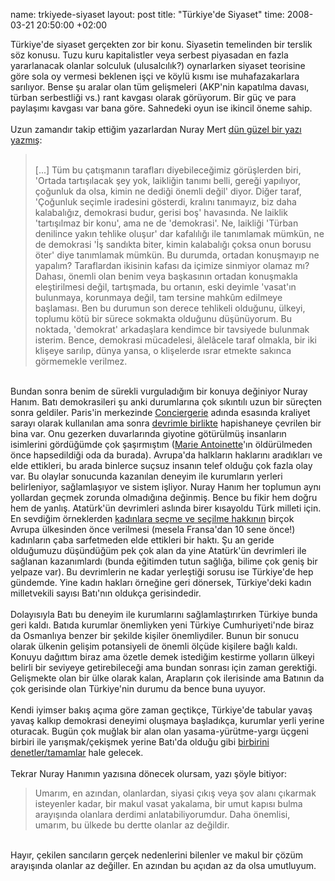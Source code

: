 name: trkiyede-siyaset
layout: post
title: "Türkiye'de Siyaset"
time: 2008-03-21 20:50:00 +02:00

Türkiye'de siyaset gerçekten zor bir konu. Siyasetin temelinden bir terslik söz konusu. Tuzu kuru kapitalistler veya serbest piyasadan en fazla yararlanacak olanlar solculuk (ulusalcılık?) oynarlarken siyaset teorisine göre sola oy vermesi beklenen işçi ve köylü kısmı ise muhafazakarlara sarılıyor. Bense şu aralar olan tüm gelişmeleri (AKP'nin kapatılma davası, türban serbestliği vs.) rant kavgası olarak görüyorum. Bir güç ve para paylaşımı kavgası var bana göre. Sahnedeki oyun ise ikincil öneme sahip. <br /><br />Uzun zamandır takip ettiğim yazarlardan Nuray Mert <a href="http://www.radikal.com.tr/haber.php?haberno=250624">dün güzel bir yazı yazmış</a>:<br /><blockquote><br />[...] Tüm bu çatışmanın tarafları diyebileceğimiz görüşlerden biri, 'Ortada tartışılacak şey yok, laikliğin tanımı belli, gereği yapılıyor, çoğunluk da olsa, kimin ne dediği önemli değil' diyor. Diğer taraf, 'Çoğunluk seçimle iradesini gösterdi, kralını tanımayız, biz daha kalabalığız, demokrasi budur, gerisi boş' havasında. Ne laiklik 'tartışılmaz bir konu', ama ne de 'demokrasi'. Ne, laikliği 'Türban denilince yakın tehlike oluşur' dar kafalılığı ile tanımlamak mümkün, ne de demokrasi 'İş sandıkta biter, kimin kalabalığı çoksa onun borusu öter' diye tanımlamak mümkün. Bu durumda, ortadan konuşmayıp ne yapalım? Taraflardan ikisinin kafası da içimize sinmiyor olamaz mı?<br />Dahası, önemli olan benim veya başkasının ortadan konuşmakla eleştirilmesi değil, tartışmada, bu ortanın, eski deyimle 'vasat'ın bulunmaya, korunmaya değil, tam tersine mahkûm edilmeye başlaması. Ben bu durumun son derece tehlikeli olduğunu, ülkeyi, toplumu kötü bir sürece sokmakta olduğunu düşünüyorum. Bu noktada, 'demokrat' arkadaşlara kendimce bir tavsiyede bulunmak isterim. Bence, demokrasi mücadelesi, âlelâcele taraf olmakla, bir iki klişeye sarılıp, dünya yansa, o klişelerde ısrar etmekte sakınca görmemekle verilmez.<br /></blockquote><br />Bundan sonra benim de sürekli vurguladığım bir konuya değiniyor Nuray Hanım. Batı demokrasileri şu anki durumlarına çok sıkıntılı uzun bir süreçten sonra geldiler. Paris'in merkezinde <a href="http://en.wikipedia.org/wiki/Conciergerie">Conciergerie</a> adında esasında kraliyet sarayı olarak kullanılan ama sonra <a href="http://en.wikipedia.org/wiki/French_revolution">devrimle birlikte</a> hapishaneye çevrilen bir bina var. Onu gezerken duvarlarında giyotine götürülmüş insanların isimlerini gördüğümde çok şaşırmıştım (<a href="http://en.wikipedia.org/wiki/Marie_Antoinette">Marie Antoinette</a>'ın öldürülmeden önce hapsedildiği oda da burada). Avrupa'da halkların haklarını aradıkları ve elde ettikleri, bu arada binlerce suçsuz insanın telef olduğu çok fazla olay var. Bu olaylar sonucunda kazanılan deneyim ile kurumların yerleri belirleniyor, sağlamlaşıyor ve sistem işliyor. Nuray Hanım her toplumun aynı yollardan geçmek zorunda olmadığına değinmiş. Bence bu fikir hem doğru hem de yanlış. Atatürk'ün devrimleri aslında birer kısayoldu Türk milleti için. En sevdiğim örneklerden <a href="http://tr.wikipedia.org/wiki/Kad%C4%B1n_haklar%C4%B1#Se.C3.A7me_ve_se.C3.A7ilme_hakk.C4.B1">kadınlara seçme ve seçilme hakkının</a> birçok Avrupa ülkesinden önce verilmesi (mesela Fransa'dan 10 sene önce!) kadınların çaba sarfetmeden elde ettikleri bir haktı. Şu an geride olduğumuzu düşündüğüm pek çok alan da yine Atatürk'ün devrimleri ile sağlanan kazanımlardı (bunda eğitimden tutun sağlığa, bilime çok geniş bir yelpaze var). Bu devrimlerin ne kadar yerleştiği sorusu ise Türkiye'de hep gündemde. Yine kadın hakları örneğine geri dönersek, Türkiye'deki kadın milletvekili sayısı Batı'nın oldukça gerisindedir. <br /><br />Dolayısıyla Batı bu deneyim ile kurumlarını sağlamlaştırırken Türkiye bunda geri kaldı. Batıda kurumlar önemliyken yeni Türkiye Cumhuriyeti'nde biraz da Osmanlıya benzer bir şekilde kişiler önemliydiler. Bunun bir sonucu olarak ülkenin gelişim potansiyeli de önemli ölçüde kişilere bağlı kaldı. Konuyu dağıttım biraz ama özetle demek istediğim kestirme yolların ülkeyi belirli bir seviyeye getirebileceği ama bundan sonrası için zaman gerektiği. Gelişmekte olan bir ülke olarak kalan, Arapların çok ilerisinde ama Batının da çok gerisinde olan Türkiye'nin durumu da bence buna uyuyor.<br /><br />Kendi iyimser bakış açıma göre zaman geçtikçe, Türkiye'de tabular yavaş yavaş kalkıp demokrasi deneyimi oluşmaya başladıkça, kurumlar yerli yerine oturacak. Bugün çok muğlak bir alan olan yasama-yürütme-yargı üçgeni birbiri ile yarışmak/çekişmek yerine Batı'da olduğu gibi <a href="http://en.wikipedia.org/wiki/Separation_of_powers#Checks_and_balances">birbirini denetler/tamamlar</a> hale gelecek.<br /><br />Tekrar Nuray Hanımın yazısına dönecek olursam, yazı şöyle bitiyor:<br /><blockquote>Umarım, en azından, olanlardan, siyasi çıkış veya şov alanı çıkarmak isteyenler kadar, bir makul vasat yakalama, bir umut kapısı bulma arayışında olanlara derdimi anlatabiliyorumdur. Daha önemlisi, umarım, bu ülkede bu dertte olanlar az değildir.</blockquote><br />Hayır, çekilen sancıların gerçek nedenlerini bilenler ve makul bir çözüm arayışında olanlar az değiller. En azından bu açıdan az da olsa umutluyum.
